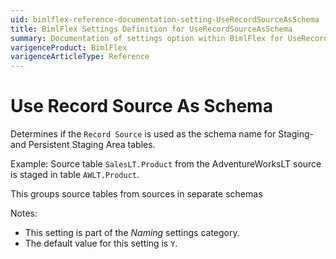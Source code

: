 ```yaml
---
uid: bimlflex-reference-documentation-setting-UseRecordSourceAsSchema
title: BimlFlex Settings Definition for UseRecordSourceAsSchema
summary: Documentation of settings option within BimlFlex for UseRecordSourceAsSchema
varigenceProduct: BimlFlex
varigenceArticleType: Reference
---
```


# Use Record Source As Schema

Determines if the `Record Source` is used as the schema name for Staging- and Persistent Staging Area tables.

Example: Source table `SalesLT.Product` from the AdventureWorksLT source is staged in table `AWLT.Product`.

This groups source tables from sources in separate schemas

Notes:

* This setting is part of the *Naming* settings category.
* The default value for this setting is `Y`.
